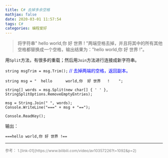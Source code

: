 ```yaml
---
title: C# 去掉多余空格
mathjax: false
date: 2020-03-01 11:57:54
tags: C#
categories: 编程爱好
---
```

> 将字符串"  hello      world,你  好 世界   !    "两端空格去掉，并且将其中的所有其他空格都替换成一个空格，输出结果为："hello world,你 好 世界 !"。


用`Split`方法，有很多的重载；然后用`Join`方法进行连接成新字符串。

<!--more-->

`string msgTrim = msg.Trim();`  <span style="color:blue">// 去掉两端的空格，返回副本。</span>



```CSharp
string msg = "  hello      world,你  好 世界   !    ";

string[] words = msg.Split(new char[] { ' ' }, StringSplitOptions.RemoveEmptyEntries);

msg = String.Join(" ", words);
Console.WriteLine("===" + msg + "==");

Console.ReadKey();
```

输出：

```
===hello world,你 好 世界 !==
```

<hr/>
<span style="color:gray;font-size:12px">
参考： 
1.[link-01](https://www.bilibili.com/video/av10357226?t=1092&p=2)
</span>
